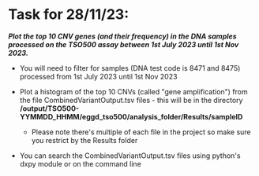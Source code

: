 # Task for 28/11/23:

***Plot the top 10 CNV genes (and their frequency) in the DNA samples processed on the TSO500 assay between 1st July 2023 until 1st Nov 2023.***

- You will need to filter for samples (DNA test code is 8471 and 8475) processed from 1st July 2023 until 1st Nov 2023
- Plot a histogram of the top 10 CNVs (called "gene amplification") from the file CombinedVariantOutput.tsv files - this will be in the directory **/output/TSO500-YYMMDD_HHMM/eggd_tso500/analysis_folder/Results/sampleID**
  - Please note there's multiple of each file in the project so make sure you restrict by the Results folder

- You can search the CombinedVariantOutput.tsv files using python's dxpy module or on the command line